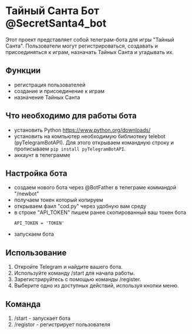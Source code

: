 # Тайный Санта Бот @SecretSanta4_bot

Этот проект представляет собой телеграм-бота для игры "Тайный Санта". Пользователи могут регистрироваться, создавать и присоединяться к играм, назначать Тайных Санта и угадывать их.

## Функции

- регистрация пользователей
- создание и присоединение к играм
- назначение Тайных Санта

## Что необходимо для работы бота 
- установить Python https://www.python.org/downloads/
- установить на компьютер необходимую библиотеку telebot (pyTelegramBotAPI). Для этого открываем командную строку и прописываем  `pip install pyTelegramBotAPI`.
- аккаунт в телеграмме

## Настройка бота
- создаем нового бота через @BotFather в телеграме коммандой "/newbot"
- получаем токен который копируем
- открываем фаил "cod.py" через удобную вам среду
- в строке "API_TOKEN" пишем ранее скопированный ваш токен бота
  ```
  API_TOKEN = 'TOKEN'
  ```
- запускаем бота
  
## Использование

1. Откройте Telegram и найдите вашего бота.
2. Используйте команду /start для начала работы.
3. Зарегистрируйтесь с помощью команды /register.
4. Выберите одно из доступных действий, используя кнопки меню.

## Команда
1. /start - запускает бота
2. /registor -  регистрирует пользователя
